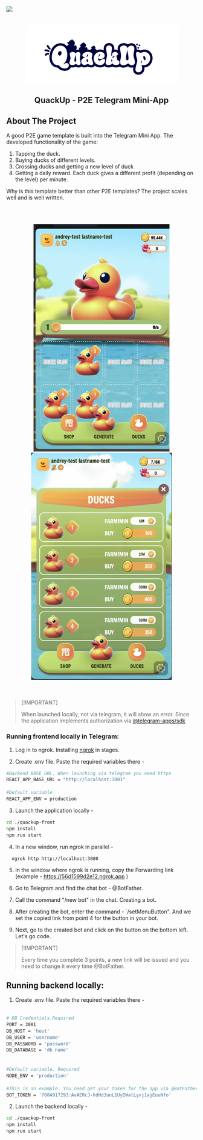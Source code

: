 ![][image-banner]

<br />
<div align="center">
   <img src="./images/logo.png" alt="Logo"></img>
   <h2 align="center">QuackUp - P2E Telegram Mini-App</h2>
</div>

## About The Project

A good P2E game template is built into the Telegram Mini App. The developed functionality of the game:

1. Tapping the duck.
2. Buying ducks of different levels.
3. Crossing ducks and getting a new level of duck
4. Getting a daily reward. Each duck gives a different profit (depending on the level) per minute.

Why is this template better than other P2E templates? The project scales well and is well written.

<br><br>

<div  align="center">
  <img height="600" src="./images/main.png"></img>
  <img height="600" src="./images/shop.png"></img>
</div>
<br><br>

> \[!IMPORTANT]
>
> When launched locally, not via telegram, it will show an error. Since the application implements authorization via [@telegram-apps/sdk](https://docs.telegram-mini-apps.com/platform/authorizing-user)


### Running frontend locally in Telegram:

1. Log in to ngrok. Installing [ngrok](https://dashboard.ngrok.com/get-started/setup/macos) in stages.

2. Create .env file. Paste the required variables there -

```bash
#Backend BASE_URL. When launching via telegram you need https
REACT_APP_BASE_URL = "http://localhost:3001" 

#Default variable
REACT_APP_ENV = production
```

3. Launch the application locally -

```bash
cd ./quackup-front
npm install
npm run start
```

4. In a new window, run ngrok in parallel -

```bash
  ngrok http http://localhost:3000
```


5. In the window where ngrok is running, copy the Forwarding link (example - https://56d1599d2e12.ngrok.app )

6. Go to Telegram and find the chat bot - @BotFather.

7. Call the command "/new bot" in the chat. Creating a bot.

8. After creating the bot, enter the command - `/setMenuButton". And we set the copied link from point 4 for the button in your bot.

9. Next, go to the created bot and click on the button on the bottom left. Let's go code.

> \[!IMPORTANT]
>
> Every time you complete 3 points, a new link will be issued and you need to change it every time @BotFather.



## Running backend locally:

1. Create .env file. Paste the required variables there -

```bash

# DB Credentials.Required
PORT = 3001
DB_HOST = 'host'
DB_USER = 'username'
DB_PASSWORD = 'password'
DB_DATABASE = 'db name'


#Default variable. Required
NODE_ENV = 'production'

#This is an example. You need get your token for the app via @BotFather in Telegram. Required
BOT_TOKEN = '7084917293:AvAERcJ-hdHd3unL1UyIWalLyxj1ajEuuNfo'
```


2. Launch the backend locally -

```bash
cd ./quackup-front
npm install
npm run start
```


[image-banner]: ./images/banner.jpg
